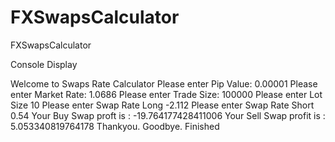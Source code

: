 # FXSwapsCalculator
FXSwapsCalculator

Console Display

Welcome to Swaps Rate Calculator
Please enter Pip Value:
0.00001
Please enter Market Rate:
1.0686
Please enter Trade Size:
100000
Please enter Lot Size
10
Please enter Swap Rate Long
-2.112
Please enter Swap Rate Short
0.54
Your Buy Swap proft  is : -19.764177428411006
Your Sell Swap profit is : 5.053340819764178
Thankyou. Goodbye.
Finished


